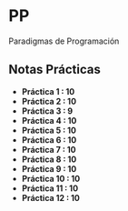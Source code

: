# PP
Paradigmas de Programación
## Notas Prácticas
- **Práctica 1 : 10**
- **Práctica 2 : 10**
- **Práctica 3 : 9**
- **Práctica 4 : 10**
- **Práctica 5 : 10**
- **Práctica 6 : 10**
- **Práctica 7 : 10**
- **Práctica 8 : 10**
- **Práctica 9 : 10**
- **Práctica 10 : 10**
- **Práctica 11 : 10**
- **Práctica 12 : 10**

